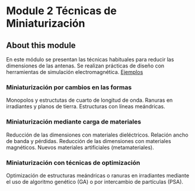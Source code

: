 # Module 2 Técnicas de Miniaturización

## About this module
En este módulo se presentan las  técnicas habituales para reducir las dimensiones de las antenas. Se realizan prácticas de diseño con herramientas de simulación electromagnética. [Ejemplos](https://github.com/neon-iot/antennas/files/13220963/Ejemplos.pdf)

### Miniaturización por cambios en las formas
Monopolos y estructutas de cuarto de longitud de onda. Ranuras en irradiantes y planos de tierra. Estructuras con líneas meándricas.
### Miniaturización mediante carga de materiales
Reducción de las dimensiones con materiales dieléctricos. Relación ancho de banda y pérdidas. Reducción de las dimensiones con materiales magnéticos. Nuevos materiales artificiales (metamateriales).
### Miniaturización con técnicas de optimización
Optimización de estructuras meándricas o ranuras en irradiantes mediante el uso de algoritmo genético (GA) o por intercambio de partículas (PSA).
